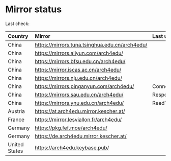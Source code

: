 <script src="./time.js"></script>
# Mirror status
Last check: <script type="text/javascript">localize(1670723288.605085);</script>

|Country|Mirror|Last update|
|:------|:-----|:----------|
|China|https://mirrors.tuna.tsinghua.edu.cn/arch4edu/|<script type="text/javascript">localize(1670697252);</script>|
|China|https://mirrors.aliyun.com/arch4edu/|<script type="text/javascript">localize(1670654049);</script>|
|China|https://mirrors.bfsu.edu.cn/arch4edu/|<script type="text/javascript">localize(1670697252);</script>|
|China|https://mirror.iscas.ac.cn/arch4edu/|<script type="text/javascript">localize(1670697252);</script>|
|China|https://mirrors.nju.edu.cn/arch4edu/|<script type="text/javascript">localize(1670654049);</script>|
|China|https://mirrors.pinganyun.com/arch4edu/|ConnectTimeout|
|China|https://mirrors.sau.edu.cn/arch4edu/|Response 500|
|China|https://mirrors.ynu.edu.cn/arch4edu/|ReadTimeout|
|Austria|https://at.arch4edu.mirror.kescher.at/|<script type="text/javascript">localize(1670697252);</script>|
|France|https://mirror.lesviallon.fr/arch4edu/|<script type="text/javascript">localize(1670697252);</script>|
|Germany|https://pkg.fef.moe/arch4edu/|<script type="text/javascript">localize(1670697252);</script>|
|Germany|https://de.arch4edu.mirror.kescher.at/|<script type="text/javascript">localize(1670697252);</script>|
|United States|https://arch4edu.keybase.pub/|<script type="text/javascript">localize(1670654049);</script>|

<script src="./tablefilter/tablefilter.js"></script>
<script src="./table.js"></script>